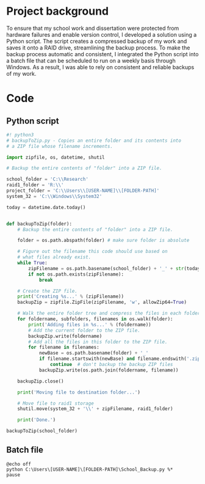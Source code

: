 #  Project background
To ensure that my school work and dissertation were protected from hardware failures and enable version control, I developed a solution using a Python script. The script creates a compressed backup of my work and saves it onto a RAID drive, streamlining the backup process. To make the backup process automatic and consistent, I integrated the Python script into a batch file that can be scheduled to run on a weekly basis through Windows. As a result, I was able to rely on consistent and reliable backups of my work.

# Code

## Python script
```python
#! python3
# backupToZip.py - Copies an entire folder and its contents into
# a ZIP file whose filename increments.

import zipfile, os, datetime, shutil

# Backup the entire contents of "folder" into a ZIP file.

school_folder = 'C:\\Research'
raid1_folder = 'R:\\'
project_folder = 'C:\\Users\\[USER-NAME]\\[FOLDER-PATH]'
system_32 = 'C:\\Windows\\System32'

today = datetime.date.today()


def backupToZip(folder):
    # Backup the entire contents of "folder" into a ZIP file.

    folder = os.path.abspath(folder) # make sure folder is absolute

    # Figure out the filename this code should use based on
    # what files already exist.
    while True:
        zipFilename = os.path.basename(school_folder) + '_' + str(today) + '.zip'
        if not os.path.exists(zipFilename):
            break

    # Create the ZIP file.
    print('Creating %s...' % (zipFilename))
    backupZip = zipfile.ZipFile(zipFilename, 'w', allowZip64=True)

    # Walk the entire folder tree and compress the files in each folder.
    for foldername, subfolders, filenames in os.walk(folder):
        print('Adding files in %s...' % (foldername))
        # Add the current folder to the ZIP file.
        backupZip.write(foldername)
        # Add all the files in this folder to the ZIP file.
        for filename in filenames:
            newBase = os.path.basename(folder) + '_'
            if filename.startswith(newBase) and filename.endswith('.zip'):
                continue  # don't backup the backup ZIP files
            backupZip.write(os.path.join(foldername, filename))

    backupZip.close()

    print('Moving file to destination folder...')

    # Move file to raid1 storage
    shutil.move(system_32 + '\\' + zipFilename, raid1_folder)

    print('Done.')

backupToZip(school_folder)
```

## Batch file
```batch
@echo off
python C:\Users\[USER-NAME]\[FOLDER-PATH]\School_Backup.py %*
pause
```
